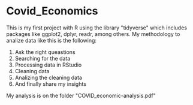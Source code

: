 # Covid_Economics

This is my first project with R using the library "tidyverse" which includes packages like ggplot2, dplyr, readr, among others. 
My methodology to analize data like this is the following:
1. Ask the right queastions
2. Searching for the data
3. Processing data in RStudio
4. Cleaning data
5. Analizing the cleaning data
6. And finally share my insights 

My analysis is on the folder "COVID_economic-analysis.pdf"
